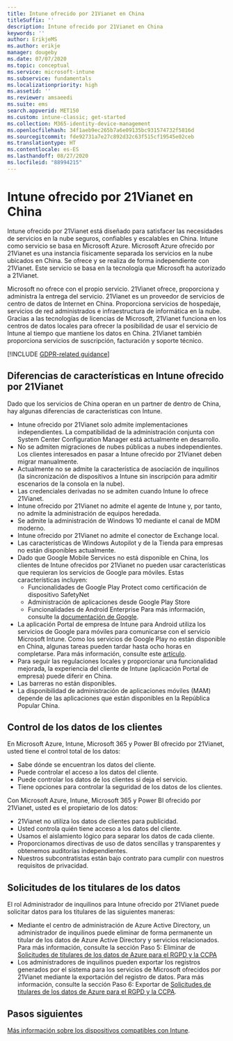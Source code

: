 ```yaml
---
title: Intune ofrecido por 21Vianet en China
titleSuffix: ''
description: Intune ofrecido por 21Vianet en China
keywords: ''
author: ErikjeMS
ms.author: erikje
manager: dougeby
ms.date: 07/07/2020
ms.topic: conceptual
ms.service: microsoft-intune
ms.subservice: fundamentals
ms.localizationpriority: high
ms.assetid: ''
ms.reviewer: amsaeedi
ms.suite: ems
search.appverid: MET150
ms.custom: intune-classic; get-started
ms.collection: M365-identity-device-management
ms.openlocfilehash: 34f1aeb9ec265b7a6e09135bc931574732f5816d
ms.sourcegitcommit: fde92731a7e27c892d32c63f515cf19545e02ceb
ms.translationtype: HT
ms.contentlocale: es-ES
ms.lasthandoff: 08/27/2020
ms.locfileid: "88994215"
---
```

# <a name="intune-operated-by-21vianet-in-china"></a>Intune ofrecido por 21Vianet en China  

Intune ofrecido por 21Vianet está diseñado para satisfacer las necesidades de servicios en la nube seguros, confiables y escalables en China. Intune como servicio se basa en Microsoft Azure. Microsoft Azure ofrecido por 21Vianet es una instancia físicamente separada los servicios en la nube ubicados en China. Se ofrece y se realiza de forma independiente con 21Vianet. Este servicio se basa en la tecnología que Microsoft ha autorizado a 21Vianet.

Microsoft no ofrece con el propio servicio. 21Vianet ofrece, proporciona y administra la entrega del servicio. 21Vianet es un proveedor de servicios de centro de datos de Internet en China. Proporciona servicios de hospedaje, servicios de red administrados e infraestructura de informática en la nube. Gracias a las tecnologías de licencias de Microsoft, 21Vianet funciona en los centros de datos locales para ofrecer la posibilidad de usar el servicio de Intune al tiempo que mantiene los datos en China. 21Vianet también proporciona servicios de suscripción, facturación y soporte técnico.

[!INCLUDE [GDPR-related guidance](../includes/gdpr-dsr-and-stp-note.md)]

## <a name="feature-differences-in-intune-operated-by-21vianet"></a>Diferencias de características en Intune ofrecido por 21Vianet

Dado que los servicios de China operan en un partner de dentro de China, hay algunas diferencias de características con Intune. 

- Intune ofrecido por 21Vianet solo admite implementaciones independientes. La compatibilidad de la administración conjunta con System Center Configuration Manager está actualmente en desarrollo.
- No se admiten migraciones de nubes públicas a nubes independientes. Los clientes interesados en pasar a Intune ofrecido por 21Vianet deben migrar manualmente.
- Actualmente no se admite la característica de asociación de inquilinos (la sincronización de dispositivos a Intune sin inscripción para admitir escenarios de la consola en la nube).
- Las credenciales derivadas no se admiten cuando Intune lo ofrece 21Vianet.
- Intune ofrecido por 21Vianet no admite el agente de Intune y, por tanto, no admite la administración de equipos heredada.
- Se admite la administración de Windows 10 mediante el canal de MDM moderno.
- Intune ofrecido por 21Vianet no admite el conector de Exchange local.
- Las características de Windows Autopilot y de la Tienda para empresas no están disponibles actualmente.
- Dado que Google Mobile Services no está disponible en China, los clientes de Intune ofrecidos por 21Vianet no pueden usar características que requieran los servicios de Google para móviles. Estas características incluyen:
  - Funcionalidades de Google Play Protect como certificación de dispositivo SafetyNet
  - Administración de aplicaciones desde Google Play Store
  - Funcionalidades de Android Enterprise Para más información, consulte la [documentación de Google](https://support.google.com/work/android/answer/6270910?hl=en).
- La aplicación Portal de empresa de Intune para Android utiliza los servicios de Google para móviles para comunicarse con el servicio Microsoft Intune. Como los servicios de Google Play no están disponible en China, algunas tareas pueden tardar hasta ocho horas en completarse. Para más información, consulte este [artículo](../apps/manage-without-gms.md#limitations-of-intune-device-administrator-management-when-gms-is-unavailable). 
- Para seguir las regulaciones locales y proporcionar una funcionalidad mejorada, la experiencia del cliente de Intune (aplicación Portal de empresa) puede diferir en China.
- Las barreras no están disponibles.
- La disponibilidad de administración de aplicaciones móviles (MAM) depende de las aplicaciones que están disponibles en la República Popular China.

## <a name="you-control-customer-data"></a>Control de los datos de los clientes

En Microsoft Azure, Intune, Microsoft 365 y Power BI ofrecido por 21Vianet, usted tiene el control total de los datos:
- Sabe dónde se encuentran los datos del cliente.
- Puede controlar el acceso a los datos del cliente.
- Puede controlar los datos de los clientes si deja el servicio.
- Tiene opciones para controlar la seguridad de los datos de los clientes.

Con Microsoft Azure, Intune, Microsoft 365 y Power BI ofrecido por 21Vianet, usted es el propietario de los datos:
- 21Vianet no utiliza los datos de clientes para publicidad.
- Usted controla quién tiene acceso a los datos del cliente.
- Usamos el aislamiento lógico para separar los datos de cada cliente.
- Proporcionamos directivas de uso de datos sencillas y transparentes y obtenemos auditorías independientes.
- Nuestros subcontratistas están bajo contrato para cumplir con nuestros requisitos de privacidad.

## <a name="data-subject-requests"></a>Solicitudes de los titulares de los datos

El rol Administrador de inquilinos para Intune ofrecido por 21Vianet puede solicitar datos para los titulares de las siguientes maneras:

- Mediante el centro de administración de Azure Active Directory, un administrador de inquilinos puede eliminar de forma permanente un titular de los datos de Azure Active Directory y servicios relacionados. Para más información, consulte la sección Paso 5: Eliminar de [Solicitudes de titulares de los datos de Azure para el RGPD y la CCPA](/microsoft-365/compliance/gdpr-dsr-azure?view=o365-worldwide#step-5-delete)
- Los administradores de inquilinos pueden exportar los registros generados por el sistema para los servicios de Microsoft ofrecidos por 21Vianet mediante la exportación del registro de datos. Para más información, consulte la sección Paso 6: Exportar de [Solicitudes de titulares de los datos de Azure para el RGPD y la CCPA](/microsoft-365/compliance/gdpr-dsr-azure?view=o365-worldwide#step-6-export).

## <a name="next-steps"></a>Pasos siguientes

[Más información sobre los dispositivos compatibles con Intune](supported-devices-browsers.md).